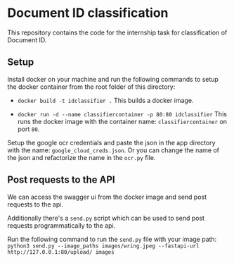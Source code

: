 # Document ID classification

This repository contains the code for the internship task for classification of Document ID.

## Setup

Install docker on your machine and run the following commands to setup the docker container from the root folder of this directory:
* `docker build -t idclassifier .`
This builds a docker image.

* `docker run -d --name classifiercontainer -p 80:80 idclassifier`
This runs the docker image with the container name: `classifiercontainer` on port `80`.

Setup the google ocr credentials and paste the json in the app directory with the name: `google_cloud_creds.json`. 
Or you can change the name of the json and refactorize the name in the `ocr.py` file.

## Post requests to the API

We can access the swagger ui from the docker image and send post requests to the api.

Additionally there's a `send.py` script which can be used to send post requests programmatically to the api.


Run the following command to run the `send.py` file with your image path:
`python3 send.py --image_paths images/wring.jpeg --fastapi-url http://127.0.0.1:80/upload/ images`